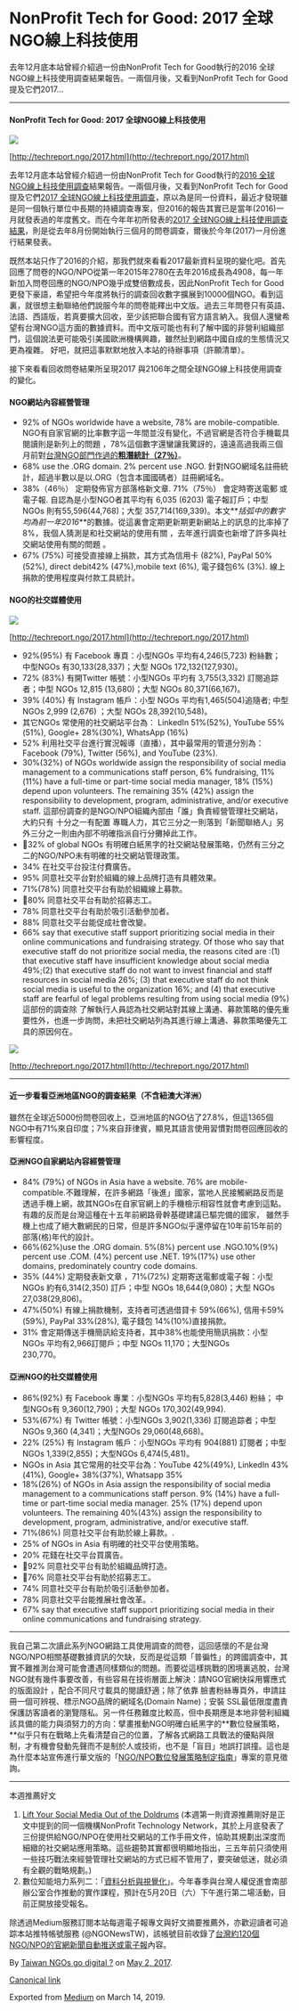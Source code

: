 NonProfit Tech for Good: 2017 全球NGO線上科技使用
=========================================

去年12月底本站曾經介紹過一份由NonProfit Tech for Good執行的2016 全球NGO線上科技使用調查結果報告。一兩個月後，又看到NonProfit Tech for Good提及它們2017…

* * *

#### NonProfit Tech for Good: 2017 全球NGO線上科技使用

![](https://cdn-images-1.medium.com/max/800/1*2FkW_sXcBF455IawAP1O4w.jpeg)

[http://techreport.ngo/2017.html](http://techreport.ngo/2017.html)

去年12月底本站曾經介紹過一份由NonProfit Tech for Good執行的[2016 全球NGO線上科技使用調查](http://to.twngo.xyz/2pWoMac)結果報告。一兩個月後，又看到NonProfit Tech for Good提及它們[2017 全球NGO線上科技使用調查](http://techreport.ngo/2017.html)，原以為是同一份資料，最近才發現雖是同一個執行單位中長期的持續調查專案，但2016的報告其實已是當年(2016)一月就發表過的年度舊文。而在今年年初所發表的[2017 全球NGO線上科技使用調查結果](http://techreport.ngo/2017.html)，則是從去年8月份開始執行三個月的問卷調查，爾後於今年(2017)一月份進行結果發表。

既然本站只作了2016的介紹，那我們就來看看2017最新資料呈現的變化吧。首先回應了問卷的NGO/NPO從第一年2015年2780在去年2016成長為4908，每一年新加入問卷回應的NGO/NPO幾乎成雙倍數成長，因此NonProfit Tech for Good更發下豪語，希望把今年度將執行的調查回收數字擴展到10000個NGO。看到這裏，就很想主動聯絡他們說服今年的問卷能釋出中文版。過去三年問卷只有英語、法語、西語版，若真要擴大回收，至少該把聯合國有官方語言納入。我個人還蠻希望有台灣NGO這方面的數據資料。而中文版可能也有利了解中國的非營利組織部門，這個說法更可能吸引美國歐洲機構興趣，雖然扯到網路中國自成的生態情況又更為複雜。 好吧，就把這事默默地放入本站的待辦事項（許願清單）。

接下來看看回收問卷結果所呈現2017 與2106年之間全球NGO線上科技使用調查的變化。

#### NGO網站內容經營管理

*   92% of NGOs worldwide have a website, 78% are mobile-compatible. NGO有自家官網的比率數字這一年間並沒有變化，不過官網是否符合手機載具閱讀則是新列上的問題 ，78%這個數字還蠻讓我驚訝的，遠遠高過我兩三個月前對[台灣NGO部門作過的**粗潛統計（27％）**](https://medium.twngo.xyz/ngo官網的必備要件-46fee1bf34d3)。
*   68% use the .ORG domain. 2% percent use .NGO. 針對NGO網域名註冊統計，超過半數以是以.ORG（包含本國國碼者）註冊網域名。
*   38%（46％） 定期發佈官方部落格新文章. 71%（75％） 會定時寄送電郵 或電子報. 自認為是小型NGO者其平均有 6,035 (6203) 電子報訂戶；中型 NGOs 則有55,596(44,768)；大型 357,714(169,339)。本文**_括弧中的數字均為前一年2016_**的數據。從這裏會定期更新期更新網站上的訊息的比率掉了8%，我個人猜測是和社交網站的使用有關 ，去年進行調查也新增了許多與社交網站使用有關的問題 。
*   67% (75%) 可接受直接線上捐款，其方式為信用卡 (82%), PayPal 50%(52%), direct debit42% (47%),mobile text (6%), 電子錢包6% (3%). 線上捐款的使用程度與付款工具統計。

#### NGO的社交媒體使用

![](https://cdn-images-1.medium.com/max/800/1*jFg14FITBOIDDqWWqGYOkQ.jpeg)

[http://techreport.ngo/2017.html](http://techreport.ngo/2017.html)

*   92%(95%) 有 Facebook 專頁：小型NGOs 平均有4,246(5,723) 粉絲數； 中型NGOs 有30,133(28,337)；大型 NGOs 172,132(127,930)。
*   72% (83%) 有開Twitter 帳號：小型NGOs 平圴有 3,755(3,332) 訂閱追踪 者；中型 NGOs 12,815 (13,680)；大型 NGOs 80,371(66,167)。
*   39% (40%) 有 Instagram 帳戶：小型 NGOs 平均有1,465(504)追隨者; 中型 NGOs 2,999 (2,676) ；大型 NGOs 28,392(10,548)。
*   其它NGOs 常使用的社交網站平台為： LinkedIn 51%(52%), YouTube 55%(51%), Google+ 28%(30%), WhatsApp (16%)
*   52% 利用社交平台進行實況報導（直播），其中最常用的管道分別為：Facebook (79%), Twitter (56%), and YouTube (23%).
*   30%(32%) of NGOs worldwide assign the responsibility of social media management to a communications staff person, 6% fundraising, 11%(11%) have a full-time or part-time social media manager, 18% (15%) depend upon volunteers. The remaining 35% (42%) assign the responsibility to development, program, administrative, and/or executive staff. 這部份調查的是NGO/NPO組織內部由「誰」負責經營管理社交網站，大約只有 十分之一有配置 專職人力，其它三分之一則落到「新聞聯絡人」另外三分之一則由內部不明確指派自行分攤掉此工作。
*   32% of global NGOs 有明確白紙黑字的社交網站發展策略，仍然有三分之二的NGO/NPO未有明確的社交網站管理政策。
*   34% 在社交平台投注付費廣告。
*   95% 同意社交平台對於組織的線上品牌打造有具體效果。
*   71%(78%) 同意社交平台有助於組織線上募款。
*   80% 同意社交平台有助於招募志工。
*   78% 同意社交平台有助於吸引活動參加者。
*   88% 同意社交平台能促成社會改變。
*   66% say that executive staff support prioritizing social media in their online communications and fundraising strategy. Of those who say that executive staff do not prioritize social media, the reasons cited are :(1) that executive staff have insufficient knowledge about social media 49%;(2) that executive staff do not want to invest financial and staff resources in social media 26%; (3) that executive staff do not think social media is useful to the organization 16%; and (4) that executive staff are fearful of legal problems resulting from using social media (9%) 這部份的調查除 了解執行人員認為社交網站對其線上溝通、募款策略的優先重要性外，也進一步詢問，未把社交網站列為其進行線上溝通、募款策略優先工具的原因何在。

![](https://cdn-images-1.medium.com/max/800/1*OOMI88ok742sLuFFU-WGaw.jpeg)

[http://techreport.ngo/2017.html](http://techreport.ngo/2017.html)

* * *

#### 近一步看看亞洲地區NGO的調查結果（不含紐澳大洋洲）

雖然在全球近5000份問卷回收上，亞洲地區的NGO佔了27.8%，但這1365個NGO中有71%來自印度；7%來自菲律賓，顯見其語言使用習慣對問卷回應回收的影響程度。

#### 亞洲NGO自家網站內容經營管理

*   84% (79%) of NGOs in Asia have a website. 76% are mobile-compatible.不難理解，在許多網路「後進」國家，當地人民接觸網路反而是透過手機上網，故其NGOs在自家官網上的手機檢示相容性就會考慮到這點。有趣的反而是台灣這種在十五年前網路骨幹基礎建議已驅完備的國家， 雖然手機上也成了絕大數網民的日常，但是許多NGO似乎還停留在10年前15年前的部落(格)年代的設計。
*   66%(62%)use the .ORG domain. 5%(8%) percent use .NGO.10%(9%) percent use .COM. (4%) percent use .NET. 19%(17%) use other domains, predominately country code domains.
*   35% (44%) 定期發表新文章 ，71%(72%) 定期寄送電郵或電子報：小型NGOs 約有6,314(2,350) 訂戶；中型 NGOs 18,644(9,080)；大型 NGOs 27,038(29,806)。
*   47%(50%) 有線上捐款機制，支持者可透過借貸卡 59%(66%), 信用卡59%(59%), PayPal 33%(28%), 電子錢包 14%(10%)直接捐款。
*   31% 會定期傳送手機簡訊給支持者，其中38%也能使用簡訊捐款：小型 NGOs 平均有2,966訂閱戶；中型 NGOs 11,170；大型NGOs  
     230,770。

#### 亞洲NGO的社交媒體使用

*   86%(92%) 有 Facebook 專業：小型NGOs 平均有5,828(3,446) 粉絲； 中型NGOs有 9,360(12,790)；大型 NGOs 170,302(49,994).
*   53%(67%) 有 Twitter 帳號：小型NGOs 3,902(1,336) 訂閱追踪者；中型 NGOs 9,360 (4,341)；大型NGOs 29,060(48,668)。
*   22% (25%) 有 Instagram 帳戶：小型NGOs 平均有 904(881) 訂閱者；中型 NGOs 1,339(2,855)；大型NGOs 6,474(5,481)。
*   NGOs in Asia 其它常用的社交平台為：YouTube 42%(49%), LinkedIn 43%(41%), Google+ 38%(37%), Whatsapp 35%
*   18%(26%) of NGOs in Asia assign the responsibility of social media management to a communications staff person. 9% (14%) have a full-time or part-time social media manager. 25% (17%) depend upon volunteers. The remaining 40%(43%) assign the responsibility to development, program, administrative, and/or executive staff.
*   71%(86%) 同意社交平台有助於線上募款。.
*   25% of NGOs in Asia 有明確的社交平台使用策略。
*   20% 花錢在社交平台買廣告。
*   92% 同意社交平台有助於組織品牌打造。
*   76% 同意社交平台有助於招募志工。
*   74% 同意社交平台有助於吸引活動參加者。
*   78% 同意社交平台能推展社會改革。.
*   67% say that executive staff support prioritizing social media in their online communications and fundraising strategy.

* * *

我自己第二次讀此系列NGO網路工具使用調查的問卷，這回感懷的不是台灣NGO/NPO相關基礎數據資訊的欠缺，反而是從這類「普徧性」的跨國調查中，其實不難推測台灣可能會遭遇同樣類似的問題。而要從這樣挑戰的困境裏逃脫，台灣NGO就有幾件事要改善，有些容易在技術層面上解決：請NGO官網快採用響應式的版面設計 ，配合不同尺寸載具的閱讀舒適；除了依靠 臉書粉絲專頁外，申請註冊一個可辨視、標示NGO品牌的網域名(Domain Name)；安裝 SSL最低限度盡責保護訪客讀者的瀏覽隱私。另一件任務難度比較高，但中長期應是本地非營利組織該具備的能力與須努力的方向：擘畫推動NGO明確白紙黑字的**數位發展策略，**似乎只有在戰略上先看清楚自己的位置，了解各式網路工具戰法的優點與限制，才有機會發動先聲而不是制於人或技術，也不是「盲目」地誤打誤撞。這也是為什麼本站宣佈進行華文版的「[NGO/NPO數位發展策略制定指南](https://medium.twngo.xyz/台版ngo-npo-數位發展策略指南徵求意見-b74af0fa6313)」專案的意見徵詢。

* * *

本週推薦好文

1.  [Lift Your Social Media Out of the Doldrums](https://www.nten.org/article/lift-your-social-media-out-of-the-doldrums/) (本週第一則資源推薦剛好是正文中提到的同一個機構NonProfit Technology Network，其於上月底發表了三份提供給NGO/NPO在使用社交網站的工作手冊文件，協助其規劃出深度而細緻的社交網站應用策略。這些趨勢其實都很明顯地指出，三五年前只須使用一些技巧戰法來經營管理社交網站的方式已經不管用了，要突破低迷，就必須有全觀的戰略規劃。)
2.  數位知能培力系列二：「[資料分析與視覺化](https://courses.twngo.xyz/c002)」。今年春季與台灣人權促進會南部辦公室合作推動的實作課程，預計在5月20日（六）下午進行第二場活動，目前正開放接受報名。

除透過Medium服務訂閱本站每週電子報專文與好文摘要推薦外，亦歡迎讀者可追踪本站推特帳號服務 (@NGONewsTW)，該帳號目前收錄了[台灣約120個NGO/NPO的官網新聞自動推送或電子報](http://self.jxtsai.info/2016/08/ngonewstw.html)內容。

By [Taiwan NGOs go digital ?](https://medium.com/@twngo) on [May 2, 2017](https://medium.com/p/519610e004d3).

[Canonical link](https://medium.com/@twngo/nonprofit-tech-for-good-d2017-%E5%85%A8%E7%90%83ngo%E7%B7%9A%E4%B8%8A%E7%A7%91%E6%8A%80%E4%BD%BF%E7%94%A8-519610e004d3)

Exported from [Medium](https://medium.com) on March 14, 2019.